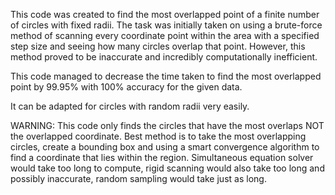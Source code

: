 This code was created to find the most overlapped point of a finite number of circles with fixed radii.
The task was initially taken on using a brute-force method of scanning every coordinate point within the area with a specified step size and seeing how many circles overlap that point.
However, this method proved to be inaccurate and incredibly computationally inefficient.

This code managed to decrease the time taken to find the most overlapped point by 99.95% with 100% accuracy for the given data.

It can be adapted for circles with random radii very easily.

WARNING:
This code only finds the circles that have the most overlaps NOT the overlapped coordinate.
Best method is to take the most overlapping circles, create a bounding box and using a smart convergence algorithm to find a coordinate that lies within the region.
Simultaneous equation solver would take too long to compute, rigid scanning would also take too long and possibly inaccurate, random sampling would take just as long.

